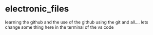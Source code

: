 # electronic_files
learning the github and the use of the github using the git and all....
lets change some thing here in the terminal of the vs code 